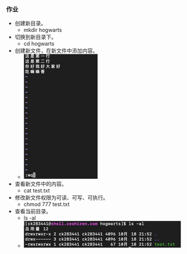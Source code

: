 ### 作业
- 创建新目录。
  - mkdir hogwarts
- 切换到新目录下。
  - cd hogwarts
- 创建新文件，在新文件中添加内容。
  - ![img_1.png](img_1.png)
- 查看新文件中的内容。
  - cat test.txt
- 修改新文件权限为可读、可写、可执行。
  - chmod 777 test.txt
- 查看当前目录。
  - ls -al
  - ![img_2.png](img_2.png)